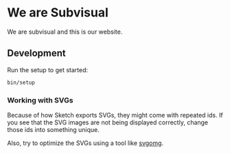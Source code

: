 # We are Subvisual

We are subvisual and this is our website.

## Development

Run the setup to get started:

```bash
bin/setup
```

### Working with SVGs

Because of how Sketch exports SVGs, they might come with repeated ids. If you
see that the SVG images are not being displayed correctly, change those ids into
something unique.

Also, try to optimize the SVGs using a tool like [svgomg](https://jakearchibald.github.io/svgomg/).
